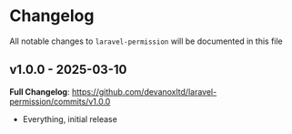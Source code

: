 # Changelog

All notable changes to `laravel-permission` will be documented in this file

## v1.0.0 - 2025-03-10

**Full Changelog**: https://github.com/devanoxltd/laravel-permission/commits/v1.0.0
- Everything, initial release
